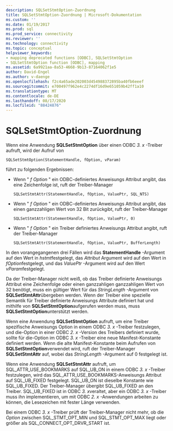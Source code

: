 ```yaml
---
description: SQLSetStmtOption-Zuordnung
title: SQLSetStmtOption-Zuordnung | Microsoft-Dokumentation
ms.custom: ''
ms.date: 01/19/2017
ms.prod: sql
ms.prod_service: connectivity
ms.reviewer: ''
ms.technology: connectivity
ms.topic: conceptual
helpviewer_keywords:
- mapping deprecated functions [ODBC], SQLSetStmtOption
- SQLSetStmtOption function [ODBC], mapping
ms.assetid: 6a9921aa-8a53-4668-9b13-87164062f1e5
author: David-Engel
ms.author: v-daenge
ms.openlocfilehash: f2c4a65ade202003d454988372895ba40fb6eeef
ms.sourcegitcommit: e700497f962e4c2274df16d9e651059b42ff1a10
ms.translationtype: MT
ms.contentlocale: de-DE
ms.lasthandoff: 08/17/2020
ms.locfileid: "88424876"
---
```

# <a name="sqlsetstmtoption-mapping"></a>SQLSetStmtOption-Zuordnung
Wenn eine Anwendung **SQLSetStmtOption** über einen ODBC *3. x* -Treiber aufruft, wird der Aufruf von  
  
```  
SQLSetStmtOption(StatementHandle, fOption, vParam)  
```  
  
 führt zu folgenden Ergebnissen:  
  
-   Wenn " *f Option* " ein ODBC-definiertes Anweisungs Attribut angibt, das eine Zeichenfolge ist, ruft der Treiber-Manager  
  
    ```  
    SQLSetStmtAttr(StatementHandle, fOption, ValuePtr, SQL_NTS)  
    ```  
  
-   Wenn " *f Option* " ein ODBC-definiertes Anweisungs Attribut angibt, das einen ganzzahligen Wert von 32 Bit zurückgibt, ruft der Treiber-Manager  
  
    ```  
    SQLSetStmtAttr(StatementHandle, fOption, ValuePtr, 0)  
    ```  
  
-   Wenn " *f Option* " ein Treiber definiertes Anweisungs Attribut angibt, ruft der Treiber-Manager  
  
    ```  
    SQLSetStmtAttr(StatementHandle, fOption, ValuePtr, BufferLength)  
    ```  
  
 In den vorangegangenen drei Fällen wird das **StatementHandle** -Argument auf den Wert in *hstmt*festgelegt, das *Attribut* Argument wird auf den Wert in *fOption*festgelegt, und das *ValuePtr* -Argument wird auf den Wert *vParam*festgelegt.  
  
 Da der Treiber-Manager nicht weiß, ob das Treiber definierte Anweisungs Attribut eine Zeichenfolge oder einen ganzzahligen ganzzahligen Wert von 32 benötigt, muss ein gültiger Wert für das *StringLength* -Argument von **SQLSetStmtAttr**übergeben werden. Wenn der Treiber eine spezielle Semantik für Treiber definierte Anweisungs Attribute definiert hat und mithilfe von **SQLSetStmtOption**aufgerufen werden muss, muss **SQLSetStmtOption**unterstützt werden.  
  
 Wenn eine Anwendung **SQLSetStmtOption** aufruft, um eine Treiber spezifische Anweisungs Option in einem ODBC *3. x* -Treiber festzulegen, und die-Option in einer ODBC *2. x* -Version des Treibers definiert wurde, sollte für die-Option im ODBC *3. x* -Treiber eine neue Manifest-Konstante definiert werden. Wenn die alte Manifest-Konstante beim Aufrufen von **SQLSetStmtOption**verwendet wird, ruft der Treiber-Manager **SQLSetStmtAttr** auf, wobei das *StringLength* -Argument auf 0 festgelegt ist.  
  
 Wenn eine Anwendung **SQLSetStmtAttr** aufruft, um SQL_ATTR_USE_BOOKMARKS auf SQL_UB_ON in einem ODBC *3. x* -Treiber festzulegen, wird das SQL_ATTR_USE_BOOKMARKS-Anweisungs Attribut auf SQL_UB_FIXED festgelegt. SQL_UB_ON ist dieselbe Konstante wie SQL_UB_FIXED. Der Treiber-Manager übergibt SQL_UB_FIXED an den Treiber. SQL_UB_FIXED ist in ODBC *3. x*veraltet, aber ein ODBC *3. x* -Treiber muss ihn implementieren, um mit ODBC *2. x* -Anwendungen arbeiten zu können, die Lesezeichen mit fester Länge verwenden.  
  
 Bei einem ODBC *3. x* -Treiber prüft der Treiber-Manager nicht mehr, ob die *Option* zwischen SQL_STMT_OPT_MIN und SQL_STMT_OPT_MAX liegt oder größer als SQL_CONNECT_OPT_DRVR_START ist.
